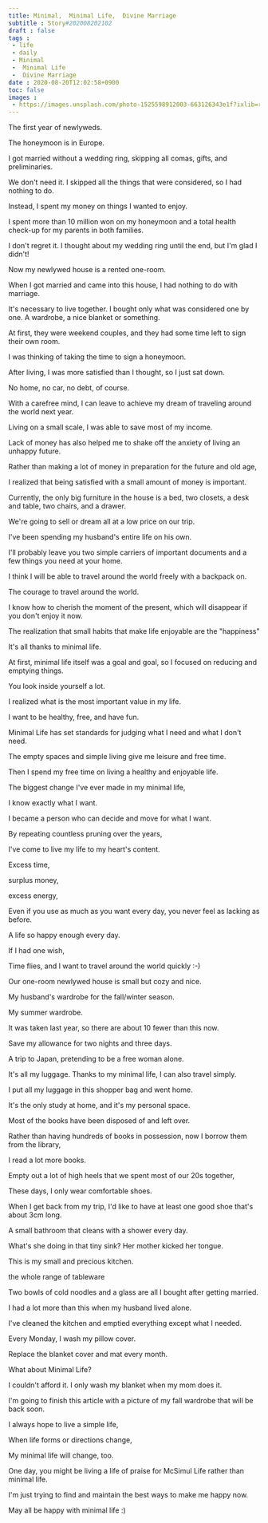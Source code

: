 ```yaml
---
title: Minimal,  Minimal Life,  Divine Marriage
subtitle : Story#202008202102
draft : false
tags :
 - life
 - daily
 - Minimal
 -  Minimal Life
 -  Divine Marriage
date : 2020-08-20T12:02:58+0900
toc: false
images : 
 - https://images.unsplash.com/photo-1525598912003-663126343e1f?ixlib=rb-1.2.1&q=80&fm=jpg&crop=entropy&cs=tinysrgb&w=1080&fit=max&ixid=eyJhcHBfaWQiOjE1NTU0OX0
---
```


The first year of newlyweds.  

  

The honeymoon is in Europe.  

I got married without a wedding ring, skipping all comas, gifts, and preliminaries.  

We don't need it. I skipped all the things that were considered, so I had nothing to do.  

Instead, I spent my money on things I wanted to enjoy.  

I spent more than 10 million won on my honeymoon and a total health check-up for my parents in both families.  

I don't regret it. I thought about my wedding ring until the end, but I'm glad I didn't!  

  

Now my newlywed house is a rented one-room.  

When I got married and came into this house, I had nothing to do with marriage.  

It's necessary to live together. I bought only what was considered one by one. A wardrobe, a nice blanket or something.  

At first, they were weekend couples, and they had some time left to sign their own room.  

I was thinking of taking the time to sign a honeymoon.  

After living, I was more satisfied than I thought, so I just sat down.  

No home, no car, no debt, of course.  

With a carefree mind, I can leave to achieve my dream of traveling around the world next year.  

Living on a small scale, I was able to save most of my income.  

Lack of money has also helped me to shake off the anxiety of living an unhappy future.  

Rather than making a lot of money in preparation for the future and old age,  

I realized that being satisfied with a small amount of money is important.  

Currently, the only big furniture in the house is a bed, two closets, a desk and table, two chairs, and a drawer.  

We're going to sell or dream all at a low price on our trip.  

I've been spending my husband's entire life on his own.  

I'll probably leave you two simple carriers of important documents and a few things you need at your home.  

I think I will be able to travel around the world freely with a backpack on.  

The courage to travel around the world.  

I know how to cherish the moment of the present, which will disappear if you don't enjoy it now.  

The realization that small habits that make life enjoyable are the "happiness"  

It's all thanks to minimal life.  

At first, minimal life itself was a goal and goal, so I focused on reducing and emptying things.  

You look inside yourself a lot.  

I realized what is the most important value in my life.  

I want to be healthy, free, and have fun.  

  

Minimal Life has set standards for judging what I need and what I don't need.  

The empty spaces and simple living give me leisure and free time.  

Then I spend my free time on living a healthy and enjoyable life.  

The biggest change I've ever made in my minimal life,  

I know exactly what I want.  

I became a person who can decide and move for what I want.  

By repeating countless pruning over the years,  

I've come to live my life to my heart's content.  

Excess time,  

surplus money,  

excess energy,  

Even if you use as much as you want every day, you never feel as lacking as before.  

A life so happy enough every day.  

If I had one wish,  

Time flies, and I want to travel around the world quickly :-)  

Our one-room newlywed house is small but cozy and nice.  

My husband's wardrobe for the fall/winter season.  

My summer wardrobe.  

It was taken last year, so there are about 10 fewer than this now.  

Save my allowance for two nights and three days.  

A trip to Japan, pretending to be a free woman alone.  

It's all my luggage. Thanks to my minimal life, I can also travel simply.  

I put all my luggage in this shopper bag and went home.  

It's the only study at home, and it's my personal space.  

Most of the books have been disposed of and left over.  

Rather than having hundreds of books in possession, now I borrow them from the library,  

I read a lot more books.  

Empty out a lot of high heels that we spent most of our 20s together,  

These days, I only wear comfortable shoes.  

When I get back from my trip, I'd like to have at least one good shoe that's about 3cm long.  

A small bathroom that cleans with a shower every day.  

What's she doing in that tiny sink? Her mother kicked her tongue.  

This is my small and precious kitchen.  

  

the whole range of tableware  

Two bowls of cold noodles and a glass are all I bought after getting married.  

I had a lot more than this when my husband lived alone.  

I've cleaned the kitchen and emptied everything except what I needed.  

  

Every Monday, I wash my pillow cover.  

Replace the blanket cover and mat every month.  

What about Minimal Life?  

I couldn't afford it. I only wash my blanket when my mom does it.  

I'm going to finish this article with a picture of my fall wardrobe that will be back soon.  

I always hope to live a simple life,  

When life forms or directions change,  

My minimal life will change, too.  

One day, you might be living a life of praise for McSimul Life rather than minimal life.  

I'm just trying to find and maintain the best ways to make me happy now.  

May all be happy with minimal life :)  

